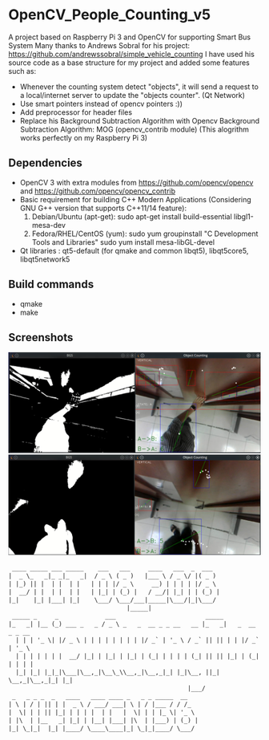 # OpenCV_People_Counting_v5
A project based on Raspberry Pi 3 and OpenCV for supporting Smart Bus System
Many thanks to Andrews Sobral for his project: https://github.com/andrewssobral/simple_vehicle_counting
I have used his source code as a base structure for my project and added some features such as:
 - Whenever the counting system detect "objects", it will send a request to a local/internet server to update the "objects counter". (Qt Network)
 - Use smart pointers instead of opencv pointers :))
 - Add preprocessor for header files
 - Replace his Background Subtraction Algorithm with Opencv Background Subtraction Algorithm: MOG (opencv_contrib module) (This alogrithm works perfectly on my Raspberry Pi 3)
## Dependencies
 - OpenCV 3 with extra modules from https://github.com/opencv/opencv and https://github.com/opencv/opencv_contrib 
 - Basic requirement for building C++ Modern Applications (Considering GNU G++ version that supports C++11/14 feature):
	1. Debian/Ubuntu (apt-get): sudo apt-get install build-essential libgl1-mesa-dev
	2. Fedora/RHEL/CentOS (yum): sudo yum groupinstall "C Development Tools and Libraries" 
				     sudo yum install mesa-libGL-devel
 - Qt libraries : qt5-default (for qmake and common libqt5), libqt5core5, libqt5network5
## Build commands
 - qmake
 - make
## Screenshots
![](screenshots/Screenshot_20180812_120441.png)
![](screenshots/Screenshot_20180812_120515.png)

```
 ____ _____ ___ _____    ___   ___     ____   ___  _  ___  
|  _ \_   _|_ _|_   _|  / _ \ ( _ )   |___ \ / _ \/ |( _ ) 
| |_) || |  | |  | |   | | | |/ _ \     __) | | | | |/ _ \ 
|  __/ | |  | |  | |   | |_| | (_) |   / __/| |_| | | (_) |
|_|    |_| |___| |_|    \___/ \___/___|_____|\___/|_|\___/ 
                                 |_____|                   
 _____ _     _             ___                         _____                  
|_   _| |__ (_) ___ _   _ / _ \ _   _  __ _ _ __   __ |_   _|   _  __ _ _ __  
  | | | '_ \| |/ _ \ | | | | | | | | |/ _` | '_ \ / _` || || | | |/ _` | '_ \ 
  | | | | | | |  __/ |_| | |_| | |_| | (_| | | | | (_| || || |_| | (_| | | | |
  |_| |_| |_|_|\___|\__,_|\__\_\\__,_|\__,_|_| |_|\__, ||_| \__,_|\__,_|_| |_|
                                                  |___/                       
 _   _ _ _  _   ____   ____ ____ _   _ _ _____  __   
| \ | / | || | |  _ \ / ___/ ___| \ | / |___ / / /_  
|  \| | | || |_| | | | |  | |   |  \| | | |_ \| '_ \ 
| |\  | |__   _| |_| | |__| |___| |\  | |___) | (_) |
|_| \_|_|  |_| |____/ \____\____|_| \_|_|____/ \___/ 
 ```                                                    
